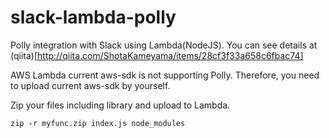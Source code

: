 # slack-lambda-polly
Polly integration with Slack using Lambda(NodeJS). You can see details at (qiita)[http://qiita.com/ShotaKameyama/items/28cf3f33a658c6fbac74]

AWS Lambda current aws-sdk is not supporting Polly. Therefore, you need to upload current aws-sdk by yourself.

Zip your files including library and upload to Lambda.

```
zip -r myfunc.zip index.js node_modules
```
